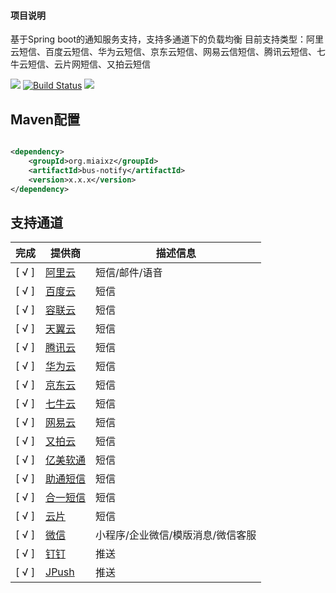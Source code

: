 #### 项目说明

基于Spring boot的通知服务支持，支持多通道下的负载均衡 目前支持类型：阿里云短信、百度云短信、华为云短信、京东云短信、网易云信短信、腾讯云短信、七牛云短信、云片网短信、又拍云短信

![](https://img.shields.io/maven-central/v/net.guerlab.sms/guerlab-sms-server-starter.svg)
[![Build Status](https://travis-ci.org/guerlab-net/guerlab-sms.svg?branch=master)](https://travis-ci.org/guerlab-net/guerlab-sms)
![](https://img.shields.io/badge/LICENSE-LGPL--3.0-brightgreen.svg)

## Maven配置

```xml

<dependency>
    <groupId>org.miaixz</groupId>
    <artifactId>bus-notify</artifactId>
    <version>x.x.x</version>
</dependency>
```

## 支持通道

| 完成    | 提供商                                                          | 描述信息               |
|-------|--------------------------------------------------------------|--------------------|
| [ √ ] | [阿里云](https://www.aliyun.com/product/sms)                    | 短信/邮件/语音           |
| [ √ ] | [百度云](https://cloud.baidu.com/product/sms.html)              | 短信                 |
| [ √ ] | [容联云](https://www.yuntongxun.com/sms/note-inform)            | 短信                 |
| [ √ ] | [天翼云](https://www.ctyun.cn/products/10020341)                | 短信                 |
| [ √ ] | [腾讯云](https://cloud.tencent.com/product/sms)                 | 短信                 |
| [ √ ] | [华为云](https://www.huaweicloud.com/product/msgsms.html)       | 短信                 |
| [ √ ] | [京东云](https://www.jdcloud.com/cn/products/text-message)      | 短信                 |
| [ √ ] | [七牛云](https://www.qiniu.com/products/sms)                    | 短信                 |
| [ √ ] | [网易云](https://netease.im/sms)                                | 短信                 |
| [ √ ] | [又拍云](https://www.upyun.com/products/sms)                    | 短信                 |
| [ √ ] | [亿美软通](https://www.emay.cn/article949.html)                  | 短信                 |
| [ √ ] | [助通短信](https://www.ztinfo.cn/products/sms)                   | 短信                 |
| [ √ ] | [合一短信](https://unisms.apistd.com/)                           | 短信                 |
| [ √ ] | [云片](https://www.yunpian.com/product/domestic-sms)           | 短信                 |
| [ √ ] | [微信](https://mp.weixin.qq.com/)                              | 小程序/企业微信/模版消息/微信客服 |
| [ √ ] | [钉钉](https://open.dingtalk.com/document/orgapp/api-overview) | 推送                 |
| [ √ ] | [JPush](https://docs.jiguang.cn/jpush)                       | 推送                 |
